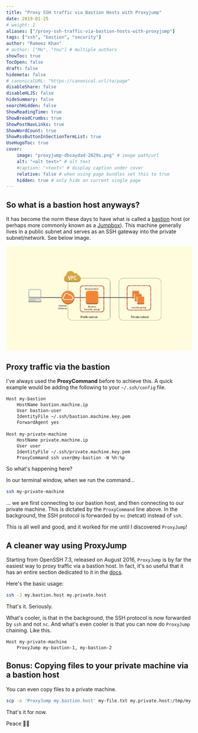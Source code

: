 ```yaml
---
title: "Proxy SSH traffic via Bastion Hosts with Proxyjump"
date: 2019-01-25
# weight: 1
aliases: ["/proxy-ssh-traffic-via-bastion-hosts-with-proxyjump"]
tags: ["ssh", "bastion", "security"]
author: "Rameez Khan"
# author: ["Me", "You"] # multiple authors
showToc: true
TocOpen: false
draft: false
hidemeta: false
# canonicalURL: "https://canonical.url/to/page"
disableShare: false
disableHLJS: false
hideSummary: false
searchHidden: false
ShowReadingTime: true
ShowBreadCrumbs: true
ShowPostNavLinks: true
ShowWordCount: true
ShowRssButtonInSectionTermList: true
UseHugoToc: true
cover:
    image: "proxyjump-dbsaydad-2829s.png" # image path/url
    alt: "<alt text>" # alt text
    #caption: "<text>" # display caption under cover
    relative: false # when using page bundles set this to true
    hidden: true # only hide on current single page
---
```


## So what is a bastion host anyways?
It has become the norm these days to have what is called a [bastion](https://en.wikipedia.org/wiki/Bastion_host) host (or perhaps more commonly known as a [Jumpbox](https://en.wikipedia.org/wiki/Jump_server)). This machine generally lives in a public subnet and serves as an SSH gateway into the private subnet/network. See below image. 

![Bastion](proxyjump-dbsaydad-2829s.png)

## Proxy traffic via the bastion

I've always used the __ProxyCommand__ before to achieve this. A quick example would be adding the following to your `~/.ssh/config` file.  

```ssh-config
Host my-bastion
    HostName bastion.machine.ip
    User bastion-user
    IdentityFile ~/.ssh/bastion.machine.key.pem
    ForwardAgent yes

Host my-private-machine
    HostName private.machine.ip
    User user
    IdentityFile ~/.ssh/private.machine.key.pem
    ProxyCommand ssh user@my-bastion -W %h:%p
```

So what's happening here? 

In our terminal window, when we run the command...
```bash
ssh my-private-machine
```
... we are first connecting to our bastion host, and then connecting to our private machine. This is dictated by the `ProxyCommand` line above. In the background, the SSH protocol is forwarded by `nc`  (netcat) instead of `ssh`. 

This is all well and good, and it worked for me until I discovered `ProxyJump`!

## A cleaner way using ProxyJump

Starting from OpenSSH 7.3, released on August 2016, `ProxyJump` is by far the easiest way to proxy traffic via a bastion host. In fact, it's so useful that it has an entire section dedicated to it in the [docs](https://en.wikibooks.org/wiki/OpenSSH/Cookbook/Proxies_and_Jump_Hosts#Passing_Through_One_or_More_Gateways_Using_ProxyJump).

Here's the basic usage:
```bash
ssh -J my.bastion.host my.private.host
```

That's it. Seriously.

What's cooler, is that in the background, the SSH protocol is now forwarded by `ssh` and not `nc`. And what's even cooler is that you can now do `ProxyJump` chaining. Like this.
```ssh-config
Host my-private-machine
    ProxyJump my-bastion-1, my-bastion-2
``` 

## Bonus: Copying files to your private machine via a bastion host
You can even copy files to a private machine. 
```bash
scp -o 'ProxyJump my.bastion.host' my-file.txt my.private.host:/tmp/my-file.txt
```

That's it for now. 

Peace ✌🏽
